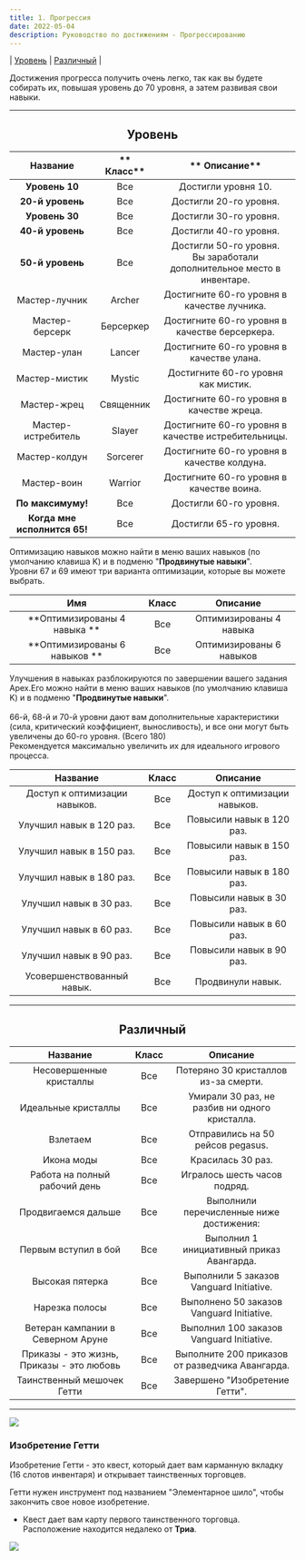 ```yaml
---
title: 1. Прогрессия
date: 2022-05-04         
description: Руководство по достижениям - Прогрессированию
---
```


| [Уровень](#Уровень) | [Различный](#Различный) |

Достижения прогресса получить очень легко, так как вы будете собирать их, повышая уровень до 70 уровня, а затем развивая свои навыки.

<hr/>

<center>

## Уровень

</center>

| **Название** | ** Класс** | ** Описание** |
|:--------------------:	|:---------:	|:---------------------------------------------------------:	|
| **Уровень 10** | Все | Достигли уровня 10.                      	|
| **20-й уровень** | Все | Достигли 20-го уровня.                      	|
| **Уровень 30** | Все | Достигли 30-го уровня.                      	|
| **40-й уровень** | Все | Достигли 40-го уровня.                       	|
| **50-й уровень** | Все | Достигли 50-го уровня. <br> Вы заработали дополнительное место в инвентаре. 	|
| Мастер-лучник | Archer | Достигните 60-го уровня в качестве лучника.                 	|
| Мастер-берсерк | Берсеркер | Достигните 60-го уровня в качестве берсеркера.                	|
| Мастер-улан | Lancer | Достигните 60-го уровня в качестве улана.                  	|
| Мастер-мистик | Mystic | Достигните 60-го уровня как мистик.                     |
| Мастер-жрец | Священник | Достигните 60-го уровня в качестве жреца.                 	|
| Мастер-истребитель | Slayer | Достигните 60-го уровня в качестве истребительницы.                 	|
| Мастер-колдун | Sorcerer | Достигните 60-го уровня в качестве колдуна.                	|
| Мастер-воин | Warrior | Достигните 60-го уровня в качестве воина.                 	|
| **По максимуму!** | Все | Достигли 60-го уровня.                       	|
| **Когда мне исполнится 65!** | Все | Достигли 65-го уровня.                      	|

Оптимизацию навыков можно найти в меню ваших навыков (по умолчанию клавиша K) и в подменю "**Продвинутые навыки**". <br>
Уровни 67 и 69 имеют три варианта оптимизации, которые вы можете выбрать.

| **Имя** | **Класс** |   **Описание** |
|:----------------------:	|:---------:	|:------------------:	|
| **Оптимизированы 4 навыка ** |    Все | Оптимизированы 4 навыка |
| **Оптимизированы 6 навыков ** |    Все | Оптимизированы 6 навыков |

Улучшения в навыках разблокируются по завершении вашего задания Apex.Его можно найти в меню ваших навыков (по умолчанию клавиша K) и в подменю "**Продвинутые навыки**". <br><br>
66-й, 68-й и 70-й уровни дают вам дополнительные характеристики (сила, критический коэффициент, выносливость), и все они могут быть увеличены до 60-го уровня. (Всего 180) <br>
Рекомендуется максимально увеличить их для идеального игрового процесса.

| **Название** | **Класс** | **Описание** |
|:----------------------------:	|:---------:	|:----------------------------:	|
| Доступ к оптимизации навыков. 	| Все | Доступ к оптимизации навыков. 	|
| Улучшил навык в 120 раз.  	| Все | Повысили навык в 120 раз. 	|
| Улучшил навык в 150 раз.  	| Все | Повысили навык в 150 раз. 	|
| Улучшил навык в 180 раз.  	| Все | Повысили навык в 180 раз. 	|
| Улучшил навык в 30 раз.   	| Все | Повысили навык в 30 раз.  	|
| Улучшил навык в 60 раз.   	| Все | Повысили навык в 60 раз.  	|
| Улучшил навык в 90 раз.   	| Все | Повысили навык в 90 раз.  	|
| Усовершенствованный навык.            	| Все | Продвинули навык.      	|

<hr/>

<center>

## Различный

</center>

| **Название** | **Класс** | **Описание** |
|:--------------------------------:	|:---------:	|:--------------------------------------------:	|
| Несовершенные кристаллы | Все | Потеряно 30 кристаллов из-за смерти.        	|
| Идеальные кристаллы | Все | Умирали 30 раз, не разбив ни одного кристалла.  	|
| Взлетаем | Все | Отправились на 50 рейсов pegasus.       	|
| Икона моды | Все | Красилась 30 раз.                	|
| Работа на полный рабочий день | Все | Игралось шесть часов подряд.      	|
| Продвигаемся дальше | Все | Выполнили перечисленные ниже достижения: |
| Первым вступил в бой | Все | Выполнил 1 инициативный приказ Авангарда.    	|
| Высокая пятерка | Все | Выполнили 5 заказов Vanguard Initiative.   	|
| Нарезка полосы | Все | Выполнено 50 заказов Vanguard Initiative.   	|
| Ветеран кампании в Северном Аруне | Все | Выполнил 100 заказов Vanguard Initiative.  	|
| Приказы - это жизнь, Приказы - это любовь | Все | Выполните 200 приказов от разведчика Авангарда. 	|
| Таинственный мешочек Гетти | Все | Завершено "Изобретение Гетти".        	|

<hr/>

![](https://i.imgur.com/Q20RzFE.png)

### Изобретение Гетти

Изобретение Гетти - это квест, который дает вам карманную вкладку (16 слотов инвентаря) и открывает таинственных торговцев.

Гетти нужен инструмент под названием "Элементарное шило", чтобы закончить свое новое изобретение.

- Квест дает вам карту первого таинственного торговца. Расположение находится недалеко от **Триа**.

![](https://i.imgur.com/eNZAleu.png)